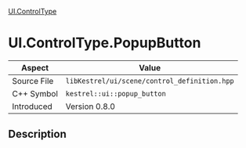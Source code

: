 [UI.ControlType](index.md)
# UI.ControlType.PopupButton
| Aspect | Value |
| --- | --- |
| Source File | `libKestrel/ui/scene/control_definition.hpp` |
| C++ Symbol | `kestrel::ui::popup_button` |
| Introduced | Version 0.8.0 |
## Description
